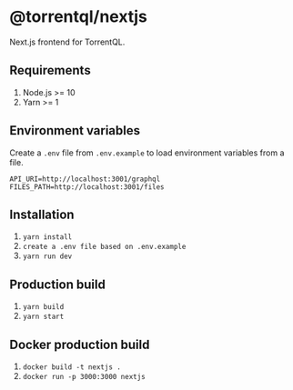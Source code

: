 # @torrentql/nextjs

Next.js frontend for TorrentQL.

## Requirements

1. Node.js >= 10
2. Yarn >= 1

## Environment variables

Create a `.env` file from `.env.example` to load environment variables from a file.

```
API_URI=http://localhost:3001/graphql
FILES_PATH=http://localhost:3001/files
```

## Installation

1. `yarn install`
2. `create a .env file based on .env.example`
3. `yarn run dev`

## Production build

1. `yarn build`
2. `yarn start`

## Docker production build

1. `docker build -t nextjs .`
2. `docker run -p 3000:3000 nextjs`
